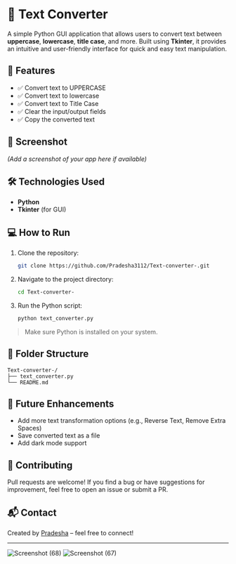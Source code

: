 
# 📝 Text Converter

A simple Python GUI application that allows users to convert text between **uppercase**, **lowercase**, **title case**, and more. Built using **Tkinter**, it provides an intuitive and user-friendly interface for quick and easy text manipulation.

## 🚀 Features

- ✅ Convert text to UPPERCASE
- ✅ Convert text to lowercase
- ✅ Convert text to Title Case
- ✅ Clear the input/output fields
- ✅ Copy the converted text

## 📸 Screenshot
*(Add a screenshot of your app here if available)*

## 🛠️ Technologies Used

- **Python**
- **Tkinter** (for GUI)

## 💻 How to Run

1. Clone the repository:

   ```bash
   git clone https://github.com/Pradesha3112/Text-converter-.git
   ```

2. Navigate to the project directory:

   ```bash
   cd Text-converter-
   ```

3. Run the Python script:

   ```bash
   python text_converter.py
   ```

> Make sure Python is installed on your system.

## 📂 Folder Structure

```
Text-converter-/
├── text_converter.py
└── README.md
```

## 🔄 Future Enhancements

- Add more text transformation options (e.g., Reverse Text, Remove Extra Spaces)
- Save converted text as a file
- Add dark mode support

## 🤝 Contributing

Pull requests are welcome! If you find a bug or have suggestions for improvement, feel free to open an issue or submit a PR.

## 📬 Contact

Created by [Pradesha](https://github.com/Pradesha3112) – feel free to connect!

---
![Screenshot (68)](https://github.com/user-attachments/assets/b3e4fd1c-2b99-4a46-8292-9e1463d647c4)
![Screenshot (67)](https://github.com/user-attachments/assets/a2b5b4ad-5cb6-4895-ab55-73554be38bab)
